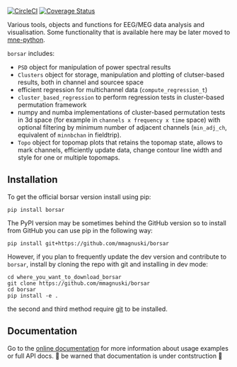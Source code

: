 [![CircleCI](https://dl.circleci.com/status-badge/img/gh/mmagnuski/borsar/tree/master.svg?style=svg)](https://dl.circleci.com/status-badge/redirect/gh/mmagnuski/borsar/tree/master)
[![Coverage Status](https://codecov.io/gh/mmagnuski/borsar/branch/master/graph/badge.svg)](https://codecov.io/gh/mmagnuski/borsar)

Various tools, objects and functions for EEG/MEG data analysis and visualisation. Some functionality that is available here may
be later moved to [mne-python](https://martinos.org/mne/dev/index.html).

`borsar` includes:
* `PSD` object for manipulation of power spectral results
* `Clusters` object for storage, manipulation and plotting of clutser-based results, both in channel and sourcee space
* efficient regression for multichannel data (`compute_regression_t`)
* `cluster_based_regression` to perform regression tests in cluster-based permutation framework
* numpy and numba implementations of cluster-based permutation tests in 3d space (for example in `channels x frequency x time` space) with optional filtering by minimum number of adjacent channels (`min_adj_ch`, equivalent of `minnbchan` in fieldtrip).
* `Topo` object for topomap plots that retains the topomap state, allows to mark channels, efficiently update data, change contour line width and style for one or multiple topomaps.


## Installation
To get the official borsar version install using pip:
```
pip install borsar
```
The PyPI version may be sometimes behind the GitHub version so to install from GitHub you can use pip in the following way:
```
pip install git+https://github.com/mmagnuski/borsar
```
However, if you plan to frequently update the dev version and contribute to `borsar`, install by cloning the repo with
git and installing in dev mode:
```
cd where_you_want_to_download_borsar
git clone https://github.com/mmagnuski/borsar
cd borsar
pip install -e .
```
the second and third method require [git](https://git-scm.com/) to be installed.

## Documentation
Go to the [online documentation](https://mmagnuski.github.io/borsar.github.io/index.html) for more information about usage examples or full API docs.
:construction: be warned that documentation is under contstruction :construction:
